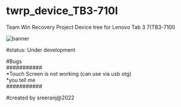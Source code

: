 # twrp_device_TB3-710I
Team Win Recovery Project Device tree for Lenovo Tab 3 7(TB3-710I)

![banner](https://user-images.githubusercontent.com/117749041/204153111-a86c0473-a237-4310-9afe-b4f4a1579ce9.png)





#status: Under development

#Bugs
<br/>
###########
<br/>
*Touch Screen is not working (can use via usb otg)
<br/>
*you tell me
<br/>
###########

#created by sreeranj@2022
